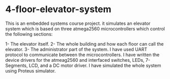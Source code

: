 # 4-floor-elevator-system

This is an embedded systems course project. it simulates an elevator system which is based on three atmega2560 microcontrollers which control the following sections: 

1- The elevator itself.
2- The whole building and how each floor can call the elevator.
3- The administrator part of the system.
I have used UART protocol to communicate between the microcontrollers. I have written the device drivers for the atmeag2560 and interfaced switches, LEDs, 7-Segments, LCD, and a DC motor driver.
I have simulated the whole system using Proteus simulator.

